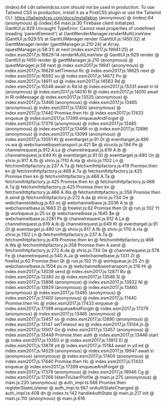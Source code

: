 (index):64 cdn.tailwindcss.com should not be used in production. To use Tailwind CSS in production, install it as a PostCSS plugin or use the Tailwind CLI: https://tailwindcss.com/docs/installation
(anonymous) @ (index):64
(anonymous) @ (index):64
main.js:30 Firebase client initialized.
GanttUI.js:929 Uncaught TypeError: Cannot read properties of undefined (reading 'parentElement')
    at GanttRenderManager.renderMultiLineView (GanttUI.js:929:51)
    at GanttUIManager.render (GanttUI.js:1450:32)
    at GanttManager.render (ganttManager.js:210:24)
    at Array.<anonymous> (questManager.js:58:31)
    at next (index.esm2017.js:19941:25)
    at index.esm2017.js:16629:14
renderMultiLineView @ GanttUI.js:929
render @ GanttUI.js:1450
render @ ganttManager.js:210
(anonymous) @ questManager.js:58
next @ index.esm2017.js:19941
(anonymous) @ index.esm2017.js:16629
setTimeout
Rc @ index.esm2017.js:16625
next @ index.esm2017.js:16592
xu @ index.esm2017.js:14672
Pu @ index.esm2017.js:14611
sd @ index.esm2017.js:14563
Rd @ index.esm2017.js:15548
await in Rd
Id @ index.esm2017.js:15331
await in Id
(anonymous) @ index.esm2017.js:14010
Rl @ index.esm2017.js:14010
await in Rl
onMessage @ index.esm2017.js:13525
(anonymous) @ index.esm2017.js:13466
(anonymous) @ index.esm2017.js:13485
(anonymous) @ index.esm2017.js:17400
(anonymous) @ index.esm2017.js:17440
Promise.then
Hc @ index.esm2017.js:17433
enqueue @ index.esm2017.js:17399
enqueueAndForget @ index.esm2017.js:17379
(anonymous) @ index.esm2017.js:13485
(anonymous) @ index.esm2017.js:13466
ro @ index.esm2017.js:12896
(anonymous) @ index.esm2017.js:13099
(anonymous) @ index.esm2017.js:13051
Kt @ eventtarget.js:91
Gt @ eventtarget.js:490
vs.wa @ webchannelbasetransport.js:421
$e @ structs.js:194
Pe @ channelrequest.js:912
A.La @ channelrequest.js:619
A.ib @ channelrequest.js:649
Kt @ eventtarget.js:91
Gt @ eventtarget.js:490
Un @ xhrio.js:917
A.fb @ xhrio.js:1110
A.Ha @ xhrio.js:1102
Ln @ fetchxmlhttpfactory.js:237
A.Ta @ fetchxmlhttpfactory.js:419
Promise.then
kn @ fetchxmlhttpfactory.js:468
A.Ta @ fetchxmlhttpfactory.js:425
Promise.then
kn @ fetchxmlhttpfactory.js:468
A.Ta @ fetchxmlhttpfactory.js:425
Promise.then
kn @ fetchxmlhttpfactory.js:468
A.Ta @ fetchxmlhttpfactory.js:425
Promise.then
kn @ fetchxmlhttpfactory.js:468
A.Wa @ fetchxmlhttpfactory.js:358
Promise.then
A.send @ fetchxmlhttpfactory.js:272
A.da @ xhrio.js:734
Oe @ webchanneldebug.js:83
os @ webchannelbase.js:2038
A.Ia @ webchannelbase.js:1683
Zt @ freelist.js:62
Promise.then
Qt @ run.js:102
Yt @ workqueue.js:25
ss @ webchannelbase.js:1645
$e @ webchannelbase.js:2281
Pe @ channelrequest.js:912
A.La @ channelrequest.js:619
A.ib @ channelrequest.js:649
Kt @ eventtarget.js:91
Gt @ eventtarget.js:490
Un @ xhrio.js:917
A.fb @ xhrio.js:1110
A.Ha @ xhrio.js:1102
Ln @ fetchxmlhttpfactory.js:237
A.Ta @ fetchxmlhttpfactory.js:419
Promise.then
kn @ fetchxmlhttpfactory.js:468
A.Wa @ fetchxmlhttpfactory.js:358
Promise.then
A.send @ fetchxmlhttpfactory.js:272
A.da @ xhrio.js:734
Oe @ channelrequest.js:578
Fe @ channelrequest.js:540
A.Ja @ webchannelbase.js:1331
Zt @ freelist.js:62
Promise.then
Qt @ run.js:102
Yt @ workqueue.js:25
Zn @ webchannelbase.js:1504
ps.m @ webchannelbasetransport.js:216
Hr @ index.esm2017.js:13039
send @ index.esm2017.js:12871
Bo @ index.esm2017.js:13383
zo @ index.esm2017.js:13546
Sl @ index.esm2017.js:13898
(anonymous) @ index.esm2017.js:13932
Nl @ index.esm2017.js:13929
(anonymous) @ index.esm2017.js:13460
(anonymous) @ index.esm2017.js:13485
(anonymous) @ index.esm2017.js:17400
(anonymous) @ index.esm2017.js:17440
Promise.then
Hc @ index.esm2017.js:17433
enqueue @ index.esm2017.js:17399
enqueueAndForget @ index.esm2017.js:17379
(anonymous) @ index.esm2017.js:13485
(anonymous) @ index.esm2017.js:13457
so @ index.esm2017.js:12890
(anonymous) @ index.esm2017.js:13147
setTimeout
wo @ index.esm2017.js:13144
jo @ index.esm2017.js:13507
Go @ index.esm2017.js:13457
(anonymous) @ index.esm2017.js:13449
Promise.then
auth @ index.esm2017.js:13446
start @ index.esm2017.js:13350
xl @ index.esm2017.js:13912
El @ index.esm2017.js:13878
yd @ index.esm2017.js:15184
await in yd
ed @ index.esm2017.js:14529
(anonymous) @ index.esm2017.js:19947
await in (anonymous)
(anonymous) @ index.esm2017.js:17400
(anonymous) @ index.esm2017.js:17440
Promise.then
Hc @ index.esm2017.js:17433
enqueue @ index.esm2017.js:17399
enqueueAndForget @ index.esm2017.js:17379
(anonymous) @ index.esm2017.js:19946
Cg @ index.esm2017.js:17266
listenToUserProfile @ main.js:275
(anonymous) @ main.js:220
(anonymous) @ auth_impl.ts:568
Promise.then
registerStateListener @ auth_impl.ts:567
onAuthStateChanged @ auth_impl.ts:408
dn @ index.ts:142
handleAuthState @ main.js:217
init @ main.js:110
(anonymous) @ main.js:616
